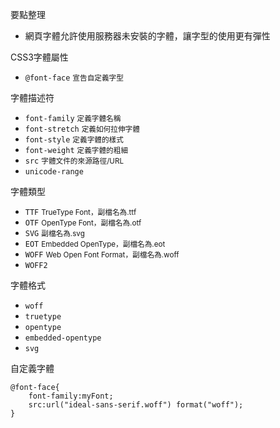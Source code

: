 要點整理
- 網頁字體允許使用服務器未安裝的字體，讓字型的使用更有彈性

CSS3字體屬性
- `@font-face` <small>宣告自定義字型</small>

字體描述符
- `font-family` <small>定義字體名稱</small>
- `font-stretch` <small>定義如何拉伸字體</small>
- `font-style` <small>定義字體的樣式</small>
- `font-weight` <small>定義字體的粗細</small>
- `src` <small>字體文件的來源路徑/URL</small>
- `unicode-range`

字體類型
- `TTF` <small>TrueType Font，副檔名為.ttf</small>
- `OTF` <small>OpenType Font，副檔名為.otf</small>
- `SVG` <small>副檔名為.svg</small>
- `EOT` <small>Embedded OpenType，副檔名為.eot</small>
- `WOFF` <small>Web Open Font Format，副檔名為.woff</small>
- `WOFF2`

字體格式
- `woff`
- `truetype`
- `opentype`
- `embedded-opentype`
- `svg`

自定義字體
```
@font-face{
	font-family:myFont;
	src:url("ideal-sans-serif.woff") format("woff");
}
```